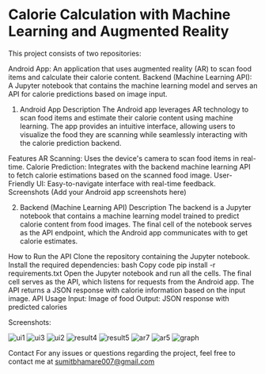 
# Calorie Calculation with Machine Learning and Augmented Reality

This project consists of two repositories:

Android App: An application that uses augmented reality (AR) to scan food items and calculate their calorie content.
Backend (Machine Learning API): A Jupyter notebook that contains the machine learning model and serves an API for calorie predictions based on image input.
1. Android App
Description
The Android app leverages AR technology to scan food items and estimate their calorie content using machine learning. The app provides an intuitive interface, allowing users to visualize the food they are scanning while seamlessly interacting with the calorie prediction backend.

Features
AR Scanning: Uses the device's camera to scan food items in real-time.
Calorie Prediction: Integrates with the backend machine learning API to fetch calorie estimations based on the scanned food image.
User-Friendly UI: Easy-to-navigate interface with real-time feedback.
Screenshots
(Add your Android app screenshots here)

2. Backend (Machine Learning API)
Description
The backend is a Jupyter notebook that contains a machine learning model trained to predict calorie content from food images. The final cell of the notebook serves as the API endpoint, which the Android app communicates with to get calorie estimates.

How to Run the API
Clone the repository containing the Jupyter notebook.
Install the required dependencies:
bash
Copy code
pip install -r requirements.txt
Open the Jupyter notebook and run all the cells. The final cell serves as the API, which listens for requests from the Android app.
The API returns a JSON response with calorie information based on the input image.
API Usage
Input: Image of food
Output: JSON response with predicted calories


Screenshots:

![ui1](https://github.com/user-attachments/assets/f0dee4c5-3502-46c0-bfbf-6278f84a0f35)
![ui3](https://github.com/user-attachments/assets/5aacb496-d32f-42c8-9a7c-6ca30e1f0664)
![ui2](https://github.com/user-attachments/assets/a0cd8493-c212-43da-bcab-28f0d851415e)
![result4](https://github.com/user-attachments/assets/a4ee3834-2cf2-40cd-91ac-35920bb803fd)
![result5](https://github.com/user-attachments/assets/3638257f-7e9c-40f8-9a59-b772f25b2792)
![ar7](https://github.com/user-attachments/assets/3d468e96-f411-446b-958d-77fcc2f6ca83)
![ar5](https://github.com/user-attachments/assets/b319e25f-15e7-4987-a29b-ecb8f8185c25)
![graph](https://github.com/user-attachments/assets/23843458-bc25-419a-861d-03019377dbb7)



Contact
For any issues or questions regarding the project, feel free to contact me at sumitbhamare007@gmail.com
